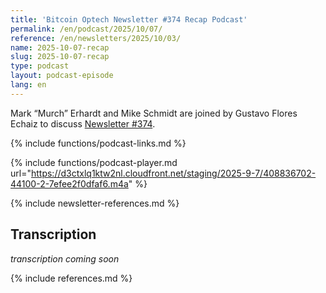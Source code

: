 ```yaml
---
title: 'Bitcoin Optech Newsletter #374 Recap Podcast'
permalink: /en/podcast/2025/10/07/
reference: /en/newsletters/2025/10/03/
name: 2025-10-07-recap
slug: 2025-10-07-recap
type: podcast
layout: podcast-episode
lang: en
---
```

Mark “Murch” Erhardt and Mike Schmidt are joined by Gustavo Flores Echaiz to discuss [Newsletter #374]({{page.reference}}).

{% include functions/podcast-links.md %}

{% include functions/podcast-player.md url="https://d3ctxlq1ktw2nl.cloudfront.net/staging/2025-9-7/408836702-44100-2-7efee2f0dfaf6.m4a" %}

{% include newsletter-references.md %}

## Transcription

_transcription coming soon_

{% include references.md %}
